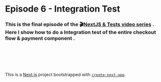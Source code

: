 # Episode 6 - Integration Test

### This is the final episode of the 🎬[NextJS & Tests video series](https://www.youtube.com/playlist?list=PLCBa_75YlKx6cQc0JNZz-L1ZGFb-pOIyL) . Here I show how to do a Integration test of the entire checkout flow & payment component .

\
 \
 \
 \
 \
This is a [Next.js](https://nextjs.org/) project bootstrapped with [`create-next-app`](https://github.com/vercel/next.js/tree/canary/packages/create-next-app).
